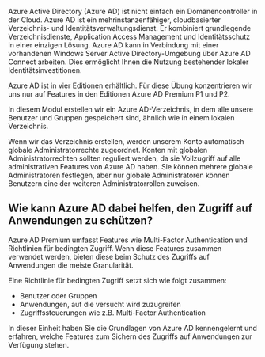 Azure Active Directory (Azure AD) ist nicht einfach ein Domänencontroller in der Cloud. Azure AD ist ein mehrinstanzenfähiger, cloudbasierter Verzeichnis- und Identitätsverwaltungsdienst. Er kombiniert grundlegende Verzeichnisdienste, Application Access Management und Identitätsschutz in einer einzigen Lösung. Azure AD kann in Verbindung mit einer vorhandenen Windows Server Active Directory-Umgebung über Azure AD Connect arbeiten. Dies ermöglicht Ihnen die Nutzung bestehender lokaler Identitätsinvestitionen.

Azure AD ist in vier Editionen erhältlich. Für diese Übung konzentrieren wir uns nur auf Features in den Editionen Azure AD Premium P1 und P2.

In diesem Modul erstellen wir ein Azure AD-Verzeichnis, in dem alle unsere Benutzer und Gruppen gespeichert sind, ähnlich wie in einem lokalen Verzeichnis.

Wenn wir das Verzeichnis erstellen, werden unserem Konto automatisch globale Administratorrechte zugeordnet. Konten mit globalen Administratorrechten sollten reguliert werden, da sie Vollzugriff auf alle administrativen Features von Azure AD haben. Sie können mehrere globale Administratoren festlegen, aber nur globale Administratoren können Benutzern eine der weiteren Administratorrollen zuweisen.

## <a name="how-can-azure-ad-help-you-protect-access-to-applications"></a>Wie kann Azure AD dabei helfen, den Zugriff auf Anwendungen zu schützen?

Azure AD Premium umfasst Features wie Multi-Factor Authentication und Richtlinien für bedingten Zugriff. Wenn diese Features zusammen verwendet werden, bieten diese beim Schutz des Zugriffs auf Anwendungen die meiste Granularität.

Eine Richtlinie für bedingten Zugriff setzt sich wie folgt zusammen:

- Benutzer oder Gruppen
- Anwendungen, auf die versucht wird zuzugreifen
- Zugriffssteuerungen wie z.B. Multi-Factor Authentication

In dieser Einheit haben Sie die Grundlagen von Azure AD kennengelernt und erfahren, welche Features zum Sichern des Zugriffs auf Anwendungen zur Verfügung stehen.